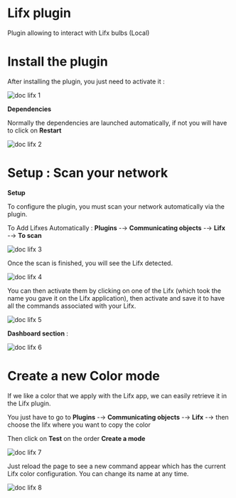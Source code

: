 # Lifx plugin

Plugin allowing to interact with Lifx bulbs (Local)

# Install the plugin

After installing the plugin, you just need to activate it :

![doc lifx 1](../images/doc_lifx_1.png)

**Dependencies**

Normally the dependencies are launched automatically, if not you will have to click on **Restart**

![doc lifx 2](../images/doc_lifx_2.png)

# Setup : Scan your network

**Setup**

To configure the plugin, you must scan your network automatically via the plugin.

To Add Lifxes Automatically : **Plugins** -→ **Communicating objects** -→ **Lifx** -→ **To scan**

![doc lifx 3](../images/doc_lifx_3.png)

Once the scan is finished, you will see the Lifx detected.

![doc lifx 4](../images/doc_lifx_4.png)

You can then activate them by clicking on one of the Lifx (which took the name you gave it on the Lifx application), then activate and save it to have all the commands associated with your Lifx.

![doc lifx 5](../images/doc_lifx_5.png)

**Dashboard section** :

![doc lifx 6](../images/doc_lifx_6.png)

# Create a new Color mode

If we like a color that we apply with the Lifx app, we can easily retrieve it in the Lifx plugin.

You just have to go to **Plugins** -→ **Communicating objects** -→ **Lifx** -→ then choose the lifx where you want to copy the color

Then click on **Test** on the order **Create a mode**

![doc lifx 7](../images/doc_lifx_7.png)

Just reload the page to see a new command appear which has the current Lifx color configuration. You can change its name at any time.

![doc lifx 8](../images/doc_lifx_8.png)
